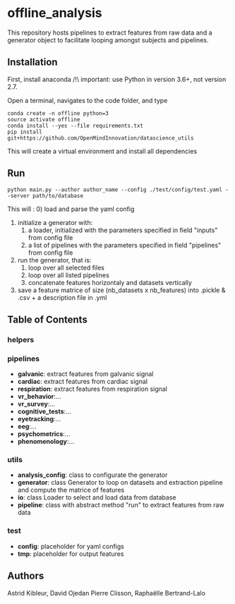 # offline_analysis
This repository hosts pipelines to extract features from raw data and a 
generator object to facilitate looping amongst subjects and pipelines. 

## Installation
First, install anaconda /!\ important: use Python in version 3.6+, not version 2.7.

Open a terminal, navigates to the code folder, and type

```
conda create -n offline python=3
source activate offline
conda install --yes --file requirements.txt
pip install git+https://github.com/OpenMindInnovation/datascience_utils
```

This will create a virtual environment and install all dependencies

## Run
```
python main.py --author author_name --config ./test/config/test.yaml --server path/to/database
```
This will :
0) load and parse the yaml config 
1) initialize a generator with: 
    1) a loader, initialized with the parameters specified in field "inputs" from config file
    2) a list of pipelines with the parameters specified in field "pipelines" from config file
2) run the generator, that is: 
    1) loop over all selected files
    2) loop over all listed pipelines
    3) concatenate features horizontaly and datasets vertically
3) save a feature matrice of size (nb_datasets x nb_features) into .pickle & .csv + a description file in .yml 

## Table of Contents 
### helpers
### pipelines
- **galvanic**: extract features from galvanic signal
- **cardiac**: extract features from cardiac signal
- **respiration**: extract features from respiration signal
- **vr_behavior**:...
- **vr_survey**:...
- **cognitive_tests**:...
- **eyetracking**:...
- **eeg**:...
- **psychometrics**:...
- **phenomenology**:...

### utils
- **analysis_config**: class to configurate the generator
- **generator**: class Generator to loop on datasets and extraction pipeline and compute the matrice of features
- **io**: class Loader to select and load data from database 
- **pipeline**: class with abstract method "run" to extract features from raw data

### test
- **config**: placeholder for yaml configs
- **tmp**: placeholder for output features 


## Authors 
Astrid Kibleur, David Ojedan Pierre Clisson, Raphaëlle Bertrand-Lalo

